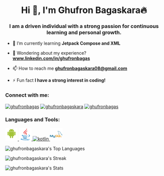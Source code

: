 <h1 align="center">Hi 👋, I'm Ghufron Bagaskara🔥</h1>
<h3 align="center">I am a driven individual with a strong passion for continuous learning and personal growth.</h3>

- 🌱 I’m currently learning **Jetpack Compose and XML**

- 💬 Wondering about my experience? **www.linkedin.com/in/ghufronbagas**

- 📫 How to reach me **ghufronbagaskara08@gmail.com**

- ⚡ Fun fact **I have a strong interest in coding!**

<h3 align="left">Connect with me:</h3>
<p align="left">
<a href="https://twitter.com/ghufronbagas" target="blank"><img align="center" src="https://raw.githubusercontent.com/rahuldkjain/github-profile-readme-generator/master/src/images/icons/Social/twitter.svg" alt="ghufronbagas" height="30" width="40" /></a>
<a href="https://linkedin.com/in/ghufronbagaskara" target="blank"><img align="center" src="https://raw.githubusercontent.com/rahuldkjain/github-profile-readme-generator/master/src/images/icons/Social/linked-in-alt.svg" alt="ghufronbagaskara" height="30" width="40" /></a>
<a href="https://instagram.com/ghufronbagas" target="blank"><img align="center" src="https://raw.githubusercontent.com/rahuldkjain/github-profile-readme-generator/master/src/images/icons/Social/instagram.svg" alt="ghufronbagas" height="30" width="40" /></a>
</p>

<h3 align="left">Languages and Tools:</h3>
<p align="left"> <a href="https://developer.android.com" target="_blank" rel="noreferrer"> <img src="https://raw.githubusercontent.com/devicons/devicon/master/icons/android/android-original-wordmark.svg" alt="android" width="40" height="40"/> </a> <a href="https://www.java.com" target="_blank" rel="noreferrer"> <img src="https://raw.githubusercontent.com/devicons/devicon/master/icons/java/java-original.svg" alt="java" width="40" height="40"/> </a> <a href="https://kotlinlang.org" target="_blank" rel="noreferrer"> <img src="https://www.vectorlogo.zone/logos/kotlinlang/kotlinlang-icon.svg" alt="kotlin" width="40" height="40"/> </a> <a href="https://www.mysql.com/" target="_blank" rel="noreferrer"> <img src="https://raw.githubusercontent.com/devicons/devicon/master/icons/mysql/mysql-original-wordmark.svg" alt="mysql" width="40" height="40"/> </a> </p>

![ghufronbagaskara's Top Languages](https://github-readme-stats.vercel.app/api/top-langs/?username=ghufronbagaskara&theme=react&show_icons=true&hide_border=false&layout=compact)

![ghufronbagaskara's Streak](https://github-readme-streak-stats.herokuapp.com/?user=ghufronbagaskara&theme=react&hide_border=false)

![ghufronbagaskara's Stats](https://github-readme-stats.vercel.app/api?username=ghufronbagaskara&theme=react&show_icons=true&hide_border=false&count_private=true)
